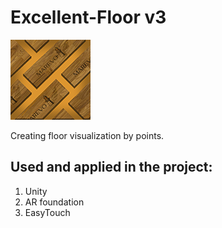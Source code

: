 # Excellent-Floor v3
![Excellent Floor icon](https://github.com/MarevoVision/Excellent-Floor/blob/master/Excellent-floor-icon-for-github.png?raw=true)

Creating floor visualization by points.

## Used and applied in the project:

1. Unity
2. AR foundation
3. EasyTouch
